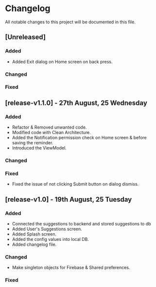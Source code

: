# Changelog

All notable changes to this project will be documented in this file.

## [Unreleased]
### Added
 - Added Exit dialog on Home screen on back press.  
### Changed
### Fixed

## [release-v1.1.0] - 27th August, 25 Wednesday
### Added
- Refactor & Removed unwanted code.
- Modified code with Clean Architecture.
- Added the Notification permission check on Home screen & before saving the reminder.
- Introduced the ViewModel.
### Changed
### Fixed 
- Fixed the issue of not clicking Submit button on dialog dismiss.  

## [release-v1.0] - 19th August, 25 Tuesday
### Added
 - Connected the suggestions to backend and stored suggestions to db
 - Added User's Suggestions screen. 
 - Added Splash screen.
 - Added the config values into local DB.
 - Added changelog file. 
### Changed
 - Make singleton objects for Firebase & Shared preferences. 
### Fixed
